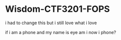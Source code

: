 # Wisdom-CTF3201-FOPS
i had to change this
but i still love what i love

if i am a phone and my name is eye
am i now i phone?

